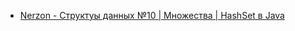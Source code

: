 - [Nerzon - Структуы данных №10 | Множества | HashSet в Java](https://www.youtube.com/watch?v=sutugzAj0L0)
